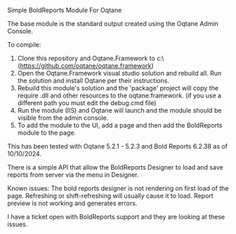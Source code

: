 Simple BoldReports Module For Oqtane

The base module is the standard output created using the Oqtane Admin Console.

To compile:

1. Clone this repository and Oqtane.Framework to c:\    (https://github.com/oqtane/oqtane.framework)
2. Open the Oqtane.Framework visual studio solution and rebuild all.    Run the solution and install Oqtane per their instructions.
3. Rebuild this module's solution and the 'package' project will copy the require .dll and other resources to the oqtane.framework.    (if you use a different path you must edit the debug.cmd file)
4. Run the module (IIS) and Oqtane will launch and the module should be visible from the admin console.
5. To add the module to the UI, add a page and then add the BoldReports module to the page.

This has been tested with Oqtane 5.2.1 - 5.2.3 and Bold Reports 6.2.38 as of 10/10/2024.

There is a simple API that allow the BoldReports Designer to load and save reports from server via the menu in Designer.

Known issues:
 The bold reports designer is not rendering on first load of the page.   Refreshing or shift-refreshing will usually cause it to load.
 Report preview is not working and generates errors.

 I have a ticket open with BoldReports support and they are looking at these issues.
